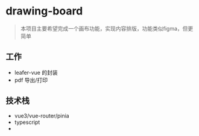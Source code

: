 # drawing-board

> 本项目主要希望完成一个画布功能，实现内容排版，功能类似figma，但更简单


## 工作

- leafer-vue 的封装
- pdf 导出/打印


## 技术栈

- vue3/vue-router/pinia
- typescript
- 
